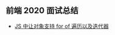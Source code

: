 ## 前端 2020 面试总结

- [JS 中让对象支持 for of 遍历以及迭代器](https://blog.csdn.net/xhom_w/article/details/103313487)
